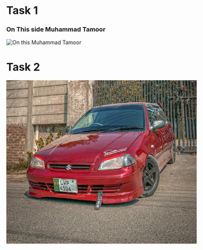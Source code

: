 # Task 1

### On This side Muhammad Tamoor

![On this Muhammad Tamoor](https://tamoor.top/wp-content/uploads/2024/09/WhatsApp-Image-2024-09-05-at-7.05.23-PM-scaled.jpeg)


# Task 2

[![On this Muhammad Tamoor](carr.jpg)](https://tamoor.top/)
